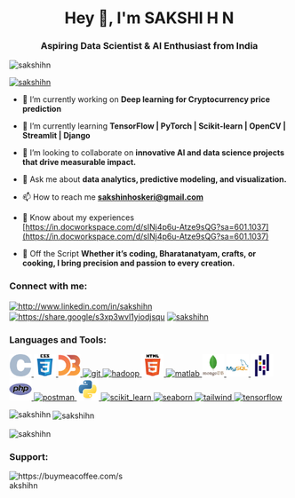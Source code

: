 <h1 align="center">Hey 👋, I'm SAKSHI H N </h1>
<h3 align="center">Aspiring Data Scientist & AI Enthusiast from India</h3>

<p align="left"> <img src="https://komarev.com/ghpvc/?username=sakshihn&label=Profile%20views&color=0e75b6&style=flat" alt="sakshihn" /> </p>

<p align="left"> <a href="https://github.com/ryo-ma/github-profile-trophy"><img src="https://github-profile-trophy.vercel.app/?username=sakshihn" alt="sakshihn" /></a> </p>

- 🔭 I’m currently working on **Deep learning for Cryptocurrency price prediction**

- 🌱 I’m currently learning **TensorFlow | PyTorch | Scikit-learn | OpenCV | Streamlit | Django**

- 👯 I’m looking to collaborate on **innovative AI and data science projects that drive measurable impact.**

- 💬 Ask me about **data analytics, predictive modeling, and visualization.**

- 📫 How to reach me **sakshinhoskeri@gmail.com**

- 📄 Know about my experiences [https://in.docworkspace.com/d/sINj4p6u-Atze9sQG?sa=601.1037](https://in.docworkspace.com/d/sINj4p6u-Atze9sQG?sa=601.1037)

- 🪷 Off the Script **Whether it’s coding, Bharatanatyam, crafts, or cooking, I bring precision and passion to every creation.**

<h3 align="left">Connect with me:</h3>
<p align="left">
<a href="https://linkedin.com/in/http://www.linkedin.com/in/sakshihn" target="blank"><img align="center" src="https://raw.githubusercontent.com/rahuldkjain/github-profile-readme-generator/master/src/images/icons/Social/linked-in-alt.svg" alt="http://www.linkedin.com/in/sakshihn" height="30" width="40" /></a>
<a href="https://kaggle.com/https://share.google/s3xp3wvl1yiodjsqu" target="blank"><img align="center" src="https://raw.githubusercontent.com/rahuldkjain/github-profile-readme-generator/master/src/images/icons/Social/kaggle.svg" alt="https://share.google/s3xp3wvl1yiodjsqu" height="30" width="40" /></a>
<a href="https://discord.gg/sakshihn" target="blank"><img align="center" src="https://raw.githubusercontent.com/rahuldkjain/github-profile-readme-generator/master/src/images/icons/Social/discord.svg" alt="sakshihn" height="30" width="40" /></a>
</p>

<h3 align="left">Languages and Tools:</h3>
<p align="left"> <a href="https://www.cprogramming.com/" target="_blank" rel="noreferrer"> <img src="https://raw.githubusercontent.com/devicons/devicon/master/icons/c/c-original.svg" alt="c" width="40" height="40"/> </a> <a href="https://www.w3schools.com/css/" target="_blank" rel="noreferrer"> <img src="https://raw.githubusercontent.com/devicons/devicon/master/icons/css3/css3-original-wordmark.svg" alt="css3" width="40" height="40"/> </a> <a href="https://d3js.org/" target="_blank" rel="noreferrer"> <img src="https://raw.githubusercontent.com/devicons/devicon/master/icons/d3js/d3js-original.svg" alt="d3js" width="40" height="40"/> </a> <a href="https://git-scm.com/" target="_blank" rel="noreferrer"> <img src="https://www.vectorlogo.zone/logos/git-scm/git-scm-icon.svg" alt="git" width="40" height="40"/> </a> <a href="https://hadoop.apache.org/" target="_blank" rel="noreferrer"> <img src="https://www.vectorlogo.zone/logos/apache_hadoop/apache_hadoop-icon.svg" alt="hadoop" width="40" height="40"/> </a> <a href="https://www.w3.org/html/" target="_blank" rel="noreferrer"> <img src="https://raw.githubusercontent.com/devicons/devicon/master/icons/html5/html5-original-wordmark.svg" alt="html5" width="40" height="40"/> </a> <a href="https://www.mathworks.com/" target="_blank" rel="noreferrer"> <img src="https://upload.wikimedia.org/wikipedia/commons/2/21/Matlab_Logo.png" alt="matlab" width="40" height="40"/> </a> <a href="https://www.mongodb.com/" target="_blank" rel="noreferrer"> <img src="https://raw.githubusercontent.com/devicons/devicon/master/icons/mongodb/mongodb-original-wordmark.svg" alt="mongodb" width="40" height="40"/> </a> <a href="https://www.mysql.com/" target="_blank" rel="noreferrer"> <img src="https://raw.githubusercontent.com/devicons/devicon/master/icons/mysql/mysql-original-wordmark.svg" alt="mysql" width="40" height="40"/> </a> <a href="https://pandas.pydata.org/" target="_blank" rel="noreferrer"> <img src="https://raw.githubusercontent.com/devicons/devicon/2ae2a900d2f041da66e950e4d48052658d850630/icons/pandas/pandas-original.svg" alt="pandas" width="40" height="40"/> </a> <a href="https://www.php.net" target="_blank" rel="noreferrer"> <img src="https://raw.githubusercontent.com/devicons/devicon/master/icons/php/php-original.svg" alt="php" width="40" height="40"/> </a> <a href="https://postman.com" target="_blank" rel="noreferrer"> <img src="https://www.vectorlogo.zone/logos/getpostman/getpostman-icon.svg" alt="postman" width="40" height="40"/> </a> <a href="https://www.python.org" target="_blank" rel="noreferrer"> <img src="https://raw.githubusercontent.com/devicons/devicon/master/icons/python/python-original.svg" alt="python" width="40" height="40"/> </a> <a href="https://scikit-learn.org/" target="_blank" rel="noreferrer"> <img src="https://upload.wikimedia.org/wikipedia/commons/0/05/Scikit_learn_logo_small.svg" alt="scikit_learn" width="40" height="40"/> </a> <a href="https://seaborn.pydata.org/" target="_blank" rel="noreferrer"> <img src="https://seaborn.pydata.org/_images/logo-mark-lightbg.svg" alt="seaborn" width="40" height="40"/> </a> <a href="https://tailwindcss.com/" target="_blank" rel="noreferrer"> <img src="https://www.vectorlogo.zone/logos/tailwindcss/tailwindcss-icon.svg" alt="tailwind" width="40" height="40"/> </a> <a href="https://www.tensorflow.org" target="_blank" rel="noreferrer"> <img src="https://www.vectorlogo.zone/logos/tensorflow/tensorflow-icon.svg" alt="tensorflow" width="40" height="40"/> </a> </p>

<p><img align="left" src="https://github-readme-stats.vercel.app/api/top-langs?username=sakshihn&show_icons=true&locale=en&layout=compact" alt="sakshihn" /></p>

<p>&nbsp;<img align="center" src="https://github-readme-stats.vercel.app/api?username=sakshihn&show_icons=true&locale=en" alt="sakshihn" /></p>

<p><img align="center" src="https://github-readme-streak-stats.herokuapp.com/?user=sakshihn&" alt="sakshihn" /></p>

<h3 align="left">Support:</h3>
<p><a href="https://www.buymeacoffee.com/https://buymeacoffee.com/sakshihn"> <img align="left" src="https://cdn.buymeacoffee.com/buttons/v2/default-yellow.png" height="50" width="210" alt="https://buymeacoffee.com/sakshihn" /></a></p><br><br>

